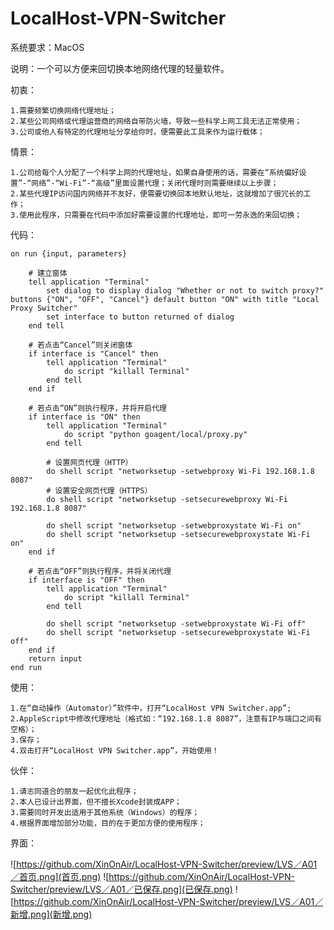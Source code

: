 # LocalHost-VPN-Switcher


系统要求：MacOS


说明：一个可以方便来回切换本地网络代理的轻量软件。


初衷：

	1.需要频繁切换网络代理地址；
	2.某些公司网络或代理运营商的网络自带防火墙，导致一些科学上网工具无法正常使用；
	3.公司或他人有特定的代理地址分享给你时，便需要此工具来作为运行载体；


情景：

	1.公司给每个人分配了一个科学上网的代理地址，如果自身使用的话，需要在“系统偏好设置”-“网络”-“Wi-Fi”-“高级”里面设置代理；关闭代理时则需要继续以上步骤；
	2.某些代理IP访问国内网络并不友好，便需要切换回本地默认地址，这就增加了很冗长的工作；
	3.使用此程序，只需要在代码中添加好需要设置的代理地址，即可一劳永逸的来回切换；
	

代码：

	on run {input, parameters}
	
		# 建立窗体
		tell application "Terminal"
			set dialog to display dialog "Whether or not to switch proxy?" buttons {"ON", "OFF", "Cancel"} default button "ON" with title "Local Proxy Switcher"
			set interface to button returned of dialog
		end tell
	
		# 若点击“Cancel”则关闭窗体
		if interface is "Cancel" then
			tell application "Terminal"
				do script "killall Terminal"
			end tell
		end if
	
		# 若点击“ON”则执行程序，并将开启代理
		if interface is "ON" then
			tell application "Terminal"
				do script "python goagent/local/proxy.py"
			end tell
		
			# 设置网页代理（HTTP）
			do shell script "networksetup -setwebproxy Wi-Fi 192.168.1.8 8087"
			# 设置安全网页代理（HTTPS）
			do shell script "networksetup -setsecurewebproxy Wi-Fi 192.168.1.8 8087"
		
			do shell script "networksetup -setwebproxystate Wi-Fi on"
			do shell script "networksetup -setsecurewebproxystate Wi-Fi on"
		end if
	
		# 若点击“OFF”则执行程序，并将关闭代理
		if interface is "OFF" then
			tell application "Terminal"
				do script "killall Terminal"
			end tell
		
			do shell script "networksetup -setwebproxystate Wi-Fi off"
			do shell script "networksetup -setsecurewebproxystate Wi-Fi off"
		end if
		return input
	end run


使用：

	1.在“自动操作（Automator）”软件中，打开“LocalHost VPN Switcher.app”;	
	2.AppleScript中修改代理地址（格式如：“192.168.1.8 8087”，注意有IP与端口之间有空格）；	
	3.保存；
	4.双击打开“LocalHost VPN Switcher.app”，开始使用！


伙伴：

	1.请志同道合的朋友一起优化此程序；
	2.本人已设计出界面，但不擅长Xcode封装成APP；
	3.需要同时开发出适用于其他系统（Windows）的程序；
	4.根据界面增加部分功能，目的在于更加方便的使用程序；


界面：

![https://github.com/XinOnAir/LocalHost-VPN-Switcher/preview/LVS／A01／首页.png](首页.png)
![https://github.com/XinOnAir/LocalHost-VPN-Switcher/preview/LVS／A01／已保存.png](已保存.png)
![https://github.com/XinOnAir/LocalHost-VPN-Switcher/preview/LVS／A01／新增.png](新增.png)
